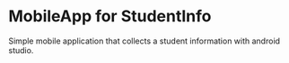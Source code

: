 # MobileApp for StudentInfo

Simple mobile application that collects a student information with android studio.
